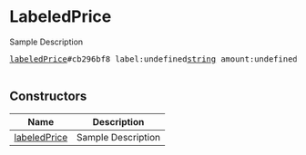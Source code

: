 # LabeledPrice

Sample Description

<pre>
<a href="../constructor/labeledPrice">labeledPrice</a>#cb296bf8 label:undefined<a href="../type/string.md">string</a> amount:undefined<a href="../type/long.md">long</a> = undefined<a href="../type/LabeledPrice.md">LabeledPrice</a>;

</pre>

## Constructors

| Name | Description |
|------|-------------|
| [labeledPrice](../constructor/labeledPrice.md) | Sample Description |

